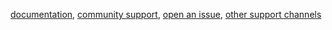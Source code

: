 [documentation](https://www.krakend.io/docs/overview/introduction/), [community support](https://groups.google.com/a/krakend.io/g/community), [open an issue](https://github.com/krakendio/krakend-ce/issues), [other support channels](https://www.krakend.io/support/)
